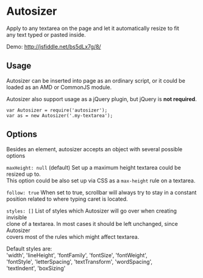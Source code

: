 # Autosizer

Apply to any textarea on the page and let it automatically resize to fit  
any text typed or pasted inside.

Demo: <http://jsfiddle.net/bs5dLx7g/8/>

## Usage

Autosizer can be inserted into page as an ordinary script, or it could be  
loaded as an AMD or CommonJS module.

Autosizer also support usage as a jQuery plugin, but jQuery is **not required**.

````
var Autosizer = require('autosizer');
var as = new Autosizer('.my-textarea');
````

## Options

Besides an element, autosizer accepts an object with several possible options  

`maxHeight: null` (default) Set up a maximum height textarea could be resized up to.  
This option could be also set up via CSS as a `max-height` rule on a textarea.

`follow: true` When set to true, scrollbar will always try to stay in a constant  
position related to where typing caret is located.

`styles: []` List of styles which Autosizer will go over when creating invisible  
clone of a textarea. In most cases it should be left unchanged, since Autosizer  
covers most of the rules which might affect textarea.

Default styles are:  
'width', 'lineHeight', 'fontFamily', 'fontSize', 'fontWeight',  
'fontStyle', 'letterSpacing', 'textTransform', 'wordSpacing',  
'textIndent', 'boxSizing'
